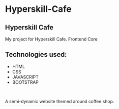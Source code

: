 # Hyperskill-Cafe
<h2>Hyperskill Cafe</h2>
<p>My project for Hyperskill Cafe. Frontend Core</p>
<h2>Technologies used:</h2>
<ul>
  <li>HTML</li>
  <li>CSS</li>
  <li>JAVASCRIPT</li>
  <li>BOOTSTRAP</li>
</ul>
<br/>
<p>A semi-dynamic website themed around coffee shop.</p>
